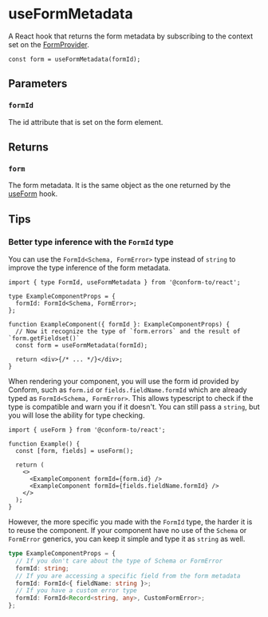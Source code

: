 # useFormMetadata

A React hook that returns the form metadata by subscribing to the context set on the [FormProvider](./FormProvider.md).

```tsx
const form = useFormMetadata(formId);
```

## Parameters

### `formId`

The id attribute that is set on the form element.

## Returns

### `form`

The form metadata. It is the same object as the one returned by the [useForm](./useForm.md) hook.

## Tips

### Better type inference with the `FormId` type

You can use the `FormId<Schema, FormError>` type instead of `string` to improve the type inference of the form metadata.

```tsx
import { type FormId, useFormMetadata } from '@conform-to/react';

type ExampleComponentProps = {
  formId: FormId<Schema, FormError>;
};

function ExampleComponent({ formId }: ExampleComponentProps) {
  // Now it recognize the type of `form.errors` and the result of `form.getFieldset()`
  const form = useFormMetadata(formId);

  return <div>{/* ... */}</div>;
}
```

When rendering your component, you will use the form id provided by Conform, such as `form.id` or `fields.fieldName.formId` which are already typed as `FormId<Schema, FormError>`. This allows typescript to check if the type is compatible and warn you if it doesn't. You can still pass a `string`, but you will lose the ability for type checking.

```tsx
import { useForm } from '@conform-to/react';

function Example() {
  const [form, fields] = useForm();

  return (
    <>
      <ExampleComponent formId={form.id} />
      <ExampleComponent formId={fields.fieldName.formId} />
    </>
  );
}
```

However, the more specific you made with the `FormId` type, the harder it is to reuse the component. If your component have no use of the `Schema` or `FormError` generics, you can keep it simple and type it as `string` as well.

```ts
type ExampleComponentProps = {
  // If you don't care about the type of Schema or FormError
  formId: string;
  // If you are accessing a specific field from the form metadata
  formId: FormId<{ fieldName: string }>;
  // If you have a custom error type
  formId: FormId<Record<string, any>, CustomFormError>;
};
```
